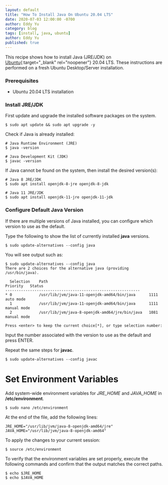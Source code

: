 ```yaml
---
layout: default
title: "How To Install Java On Ubuntu 20.04 LTS"
date: 2020-07-03 12:00:00 -0700
author: Eddy Yu
category: blog
tags: [install, java, ubuntu]
author: Eddy Yu
published: true
---
```


This recipe shows how to install Java (JRE/JDK) on 
[Ubuntu](https://ubuntu.com/){:target="_blank" rel="noopener"} 20.04 LTS. 
These instructions are performed on a fresh Ubuntu Desktop/Server installation.

### Prerequisites
* Ubuntu 20.04 LTS installation

### Install JRE/JDK
First update and upgrade the installed software packages on the system.
```
$ sudo apt update && sudo apt upgrade -y
```

Check if Java is already installed:
```
# Java Runtime Environment (JRE)
$ java -version

# Java Development Kit (JDK)
$ javac -version
```

If Java cannot be found on the system, then install the desired version(s):
```
# Java 8 JRE/JDK
$ sudo apt install openjdk-8-jre openjdk-8-jdk

# Java 11 JRE/JDK
$ sudo apt install openjdk-11-jre openjdk-11-jdk
```

### Configure Default Java Version
If there are multiple versions of Java installed, you can configure which
version to use as the default.

Type the following to show the list of currently installed __java__ versions.
```
$ sudo update-alternatives --config java
```

You will see output such as:
```
$ sudo update-alternatives --config java
There are 2 choices for the alternative java (providing /usr/bin/java).

  Selection    Path                                            Priority   Status
------------------------------------------------------------
* 0            /usr/lib/jvm/java-11-openjdk-amd64/bin/java      1111      auto mode
  1            /usr/lib/jvm/java-11-openjdk-amd64/bin/java      1111      manual mode
  2            /usr/lib/jvm/java-8-openjdk-amd64/jre/bin/java   1081      manual mode

Press <enter> to keep the current choice[*], or type selection number:
```

Input the number associated with the version to use as the default and press 
ENTER. 

Repeat the same steps for __javac__.
```
$ sudo update-alternatives --config javac
```

# Set Environment Variables

Add system-wide environment variables for _JRE_HOME_ and _JAVA_HOME_ in
__/etc/environment__.
```
$ sudo nano /etc/environment
```

At the end of the file, add the following lines:
```
JRE_HOME="/usr/lib/jvm/java-8-openjdk-amd64/jre"
JAVA_HOME="/usr/lib/jvm/java-8-openjdk-amd64"
```

To apply the changes to your current session:
```
$ source /etc/environment
```

To verify that the environment variables are set properly, execute the 
following commands and confirm that the output matches the correct
paths. 
```
$ echo $JRE_HOME
$ echo $JAVA_HOME
```